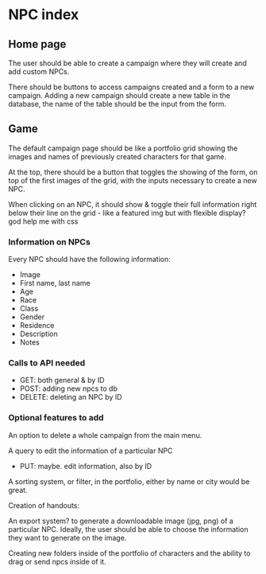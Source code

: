 # NPC index

## Home page

The user should be able to create a campaign where they will create and add custom NPCs.

There should be buttons to access campaigns created and a form to a new campaign.
Adding a new campaign should create a new table in the database, the name of the table should be the input from the form.

## Game

The default campaign page should be like a portfolio grid showing the images and names of previously created characters for that game.

At the top, there should be a button that toggles the showing of the form, on top of the first images of the grid, with the inputs necessary to create a new NPC.

When clicking on an NPC, it should show & toggle their full information right below their line on the grid - like a featured img but with flexible display? god help me with css

### Information on NPCs

Every NPC should have the following information:

- Image
- First name, last name
- Age
- Race
- Class
- Gender
- Residence
- Description
- Notes

### Calls to API needed

- GET: both general & by ID
- POST: adding new npcs to db
- DELETE: deleting an NPC by ID

### Optional features to add

An option to delete a whole campaign from the main menu.

A query to edit the information of a particular NPC

- PUT: maybe. edit information, also by ID

A sorting system, or filter, in the portfolio, either by name or city would be great.

Creation of handouts:

An export system? to generate a downloadable image (jpg, png) of a particular NPC. Ideally, the user should be able to choose the information they want to generate on the image.

Creating new folders inside of the portfolio of characters and the ability to drag or send npcs inside of it.
